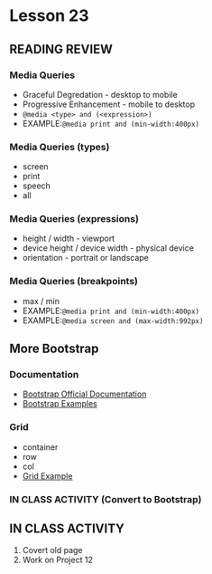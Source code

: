 # Lesson 23
    
## READING REVIEW

### Media Queries

* Graceful Degredation - desktop to mobile
* Progressive Enhancement - mobile to desktop
* ```@media <type> and (<expression>)```
* EXAMPLE:```@media print and (min-width:400px)```

### Media Queries (types)

* screen
* print
* speech
* all

### Media Queries (expressions)

* height / width - viewport
* device height / device width - physical device
* orientation - portrait or landscape

### Media Queries (breakpoints)

* max / min
* EXAMPLE:```@media print and (min-width:400px)```
* EXAMPLE:```@media screen and (max-width:992px)```

## More Bootstrap

### Documentation

* [Bootstrap Official Documentation](https://getbootstrap.com/docs/5.1/getting-started/introduction/)
* [Bootstrap Examples](https://getbootstrap.com/docs/5.1/examples/)

### Grid

* container
* row
* col
* [Grid Example](https://getbootstrap.com/docs/5.1/examples/grid/)


### IN CLASS ACTIVITY (Convert to Bootstrap)

## IN CLASS ACTIVITY

1. Covert old page
2. Work on Project 12
